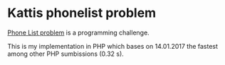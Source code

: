 # Kattis phonelist problem

[Phone List problem](https://open.kattis.com/problems/phonelist) is a programming challenge. 

This is my implementation in PHP which bases on 14.01.2017 the fastest among other PHP sumbissions (0.32 s).
